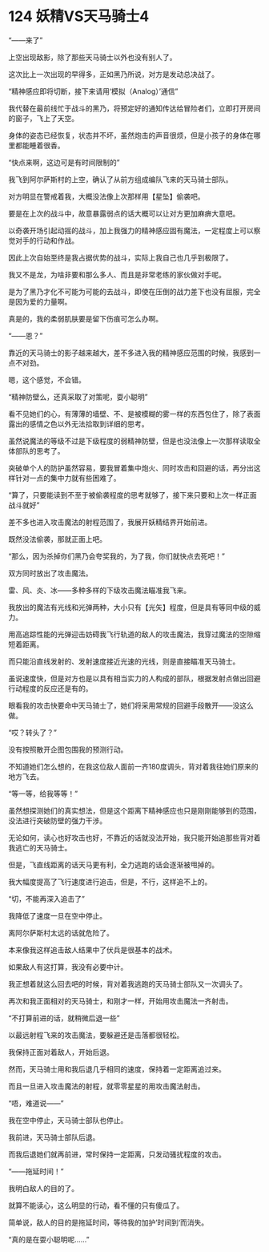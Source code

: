 # 124 妖精VS天马骑士4

“——来了”

上空出现敌影，除了那些天马骑士以外也没有别人了。

这次比上一次出现的早得多，正如黑乃所说，对方是发动总决战了。

“精神感应即将切断，接下来请用‘模拟（Analog）’通信”

我代替在最前线忙于战斗的黑乃，将预定好的通知传达给冒险者们，立即打开房间的窗子，飞上了天空。

身体的姿态已经恢复，状态并不坏，虽然炮击的声音很烦，但是小孩子的身体在哪里都能睡着很香。

“快点来啊，这边可是有时间限制的”

我飞到阿尔萨斯村的上空，确认了从前方组成编队飞来的天马骑士部队。

对方明显在警戒着我，大概没法像上次那样用【星坠】偷袭吧。

要是在上次的战斗中，故意暴露弱点的话大概可以让对方更加麻痹大意吧。

以奇袭开场引起动摇的战斗，加上我强力的精神感应固有魔法，一定程度上可以察觉对手的行动和作战。

因此上次自始至终是我占据优势的战斗，实际上我自己也几乎到极限了。

我又不是龙，为啥非要和那么多人、而且是非常老练的家伙做对手呢。

是为了黑乃才化不可能为可能的去战斗，即使在压倒的战力差下也没有屈服，完全是因为爱的力量啊。

真是的，我的柔弱肌肤要是留下伤痕可怎么办啊。

“——恩？”

靠近的天马骑士的影子越来越大，差不多进入我的精神感应范围的时候，我感到一点不对劲。

嗯，这个感觉，不会错。

“精神防壁么，还真采取了对策呢，耍小聪明”

看不见她们的心，有薄薄的墙壁、不、是被模糊的雾一样的东西包住了，除了表面露出的感情之色以外无法拾取到详细的思考。

虽然说魔法的等级不过是下级程度的弱精神防壁，但是也没法像上一次那样读取全体部队的思考了。

突破单个人的防护虽然容易，要我冒着集中炮火、同时攻击和回避的话，再分出这样针对一点的集中力就有些困难了。

“算了，只要能读到不至于被偷袭程度的思考就够了，接下来只要和上次一样正面战斗就好”

差不多也进入攻击魔法的射程范围了，我展开妖精结界开始前进。

既然没法偷袭，那就正面上吧。

“那么，因为杀掉你们黑乃会夸奖我的，为了我，你们就快点去死吧！”

双方同时放出了攻击魔法。

雷、风、炎、冰——多种多样的下级攻击魔法瞄准我飞来。

我放出的魔法有光线和光弹两种，大小只有【光矢】程度，但是具有等同中级的威力。

用高追踪性能的光弹迎击妨碍我飞行轨道的敌人的攻击魔法，我穿过魔法的空隙缩短着距离。

而只能沿直线发射的、发射速度接近光速的光线，则是直接瞄准天马骑士。

虽说速度快，但是对方也是以具有相当实力的人构成的部队，根据发射点做出回避行动程度的反应还是有的。

眼看我的攻击快要命中天马骑士了，她们将采用常规的回避手段散开——没这么做。

“哎？转头了？”

没有按照散开企图包围我的预测行动。

不知道她们怎么想的，在我这位敌人面前一齐180度调头，背对着我往她们原来的地方飞去。

“等一等，给我等等！”

虽然想探测她们的真实想法，但是这个距离下精神感应也只是刚刚能够到的范围，没法进行突破防壁的强力干涉。

无论如何，读心也好攻击也好，不靠近的话就没法开始，我只能开始追那些背对着我逃亡的天马骑士。

但是，飞直线距离的话天马更有利，全力逃跑的话会逐渐被甩掉的。

我大幅度提高了飞行速度进行追击，但是，不行，这样追不上的。

“切，不能再深入追击了”

我降低了速度一旦在空中停止。

离阿尔萨斯村太远的话就危险了。

本来像我这样追击敌人结果中了伏兵是很基本的战术。

如果敌人有这打算，我没有必要中计。

我正想着就这么回去吧的时候，背对着我逃跑的天马骑士部队又一次调头了。

再次和我正面相对的天马骑士，和刚才一样，开始用攻击魔法一齐射击。

“不打算前进的话，就稍微后退一些”

以最远射程飞来的攻击魔法，要躲避还是击落都很轻松。

我保持正面对着敌人，开始后退。

然而，天马骑士用和我后退几乎相同的速度，保持着一定距离追过来。

而且一旦进入攻击魔法的射程，就零零星星的用攻击魔法射击。

“唔，难道说——”

我在空中停止，天马骑士部队也停止。

我前进，天马骑士部队后退。

而我后退她们就再前进，常时保持一定距离，只发动骚扰程度的攻击。

“——拖延时间！”

我明白敌人的目的了。

就算不能读心，这么明显的行动，看不懂的只有傻瓜了。

简单说，敌人的目的是拖延时间，等待我的加护’时间到‘而消失。

“真的是在耍小聪明呢……”
